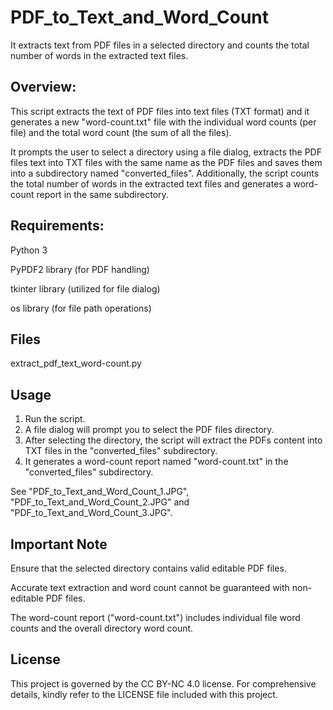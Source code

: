 # PDF_to_Text_and_Word_Count
It extracts text from PDF files in a selected directory and counts the total number of words in the extracted text files.

## Overview:
This script extracts the text of PDF files into text files (TXT format) and it generates a new "word-count.txt" file with the individual word counts (per file) and the total word count (the sum of all the files).

It prompts the user to select a directory using a file dialog, extracts the PDF files text into TXT files with the same name as the PDF files and saves them into a subdirectory named "converted_files". 
Additionally, the script counts the total number of words in the extracted text files and generates a word-count report in the same subdirectory.

## Requirements:
Python 3

PyPDF2 library (for PDF handling)

tkinter library (utilized for file dialog)

os library (for file path operations)

## Files
extract_pdf_text_word-count.py

## Usage
1. Run the script.
2. A file dialog will prompt you to select the PDF files directory.
3. After selecting the directory, the script will extract the PDFs content into TXT files in the "converted_files" subdirectory.
4. It generates a word-count report named "word-count.txt" in the "converted_files" subdirectory.

See "PDF_to_Text_and_Word_Count_1.JPG", "PDF_to_Text_and_Word_Count_2.JPG" and "PDF_to_Text_and_Word_Count_3.JPG".

## Important Note
Ensure that the selected directory contains valid editable PDF files.

Accurate text extraction and word count cannot be guaranteed with non-editable PDF files.

The word-count report ("word-count.txt") includes individual file word counts and the overall directory word count.

## License
This project is governed by the CC BY-NC 4.0 license. For comprehensive details, kindly refer to the LICENSE file included with this project.
